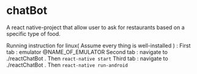 # chatBot

A react native-project that allow user to ask for restaurants based on a specific type of food. 

Running instruction for linux( Assume every thing is well-installed ) :
First tab : emulator @NAME_OF_EMULATOR
Second tab : navigate to ./reactChatBot . Then `react-native start`
Third tab : navigate to ./reactChatBot . Then `react-native run-android`
